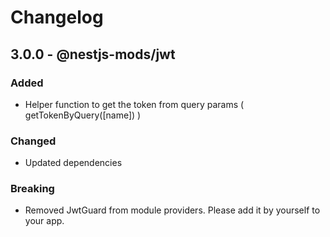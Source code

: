 # Changelog

## 3.0.0 - @nestjs-mods/jwt
### Added
* Helper function to get the token from query params ( getTokenByQuery([name]) )
### Changed
* Updated dependencies
### Breaking
* Removed JwtGuard from module providers. Please add it by yourself to your app.
